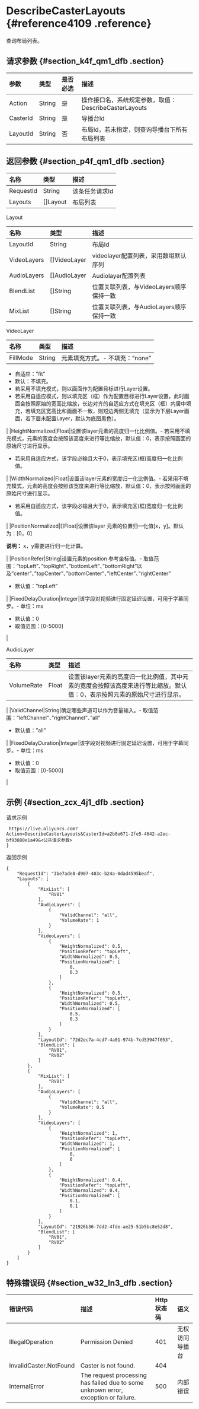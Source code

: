 # DescribeCasterLayouts {#reference4109 .reference}

查询布局列表。

## 请求参数 {#section_k4f_qm1_dfb .section}

|参数|类型|是否必选|描述|
|:-|:-|:---|:-|
|Action|String|是|操作接口名，系统规定参数，取值：DescribeCasterLayouts|
|CasterId|String|是|导播台Id|
|LayoutId|String|否|布局Id，若未指定，则查询导播台下所有布局列表|

## 返回参数 {#section_p4f_qm1_dfb .section}

|名称|类型|描述|
|:-|:-|:-|
|RequestId|String|该条任务请求Id|
|Layouts|\[\]Layout|布局列表|

Layout

|名称|类型|描述|
|:-|:-|:-|
|LayoutId|String|布局Id|
|VideoLayers|\[\]VideoLayer|videolayer配置列表，采用数组默认序列|
|AudioLayers|\[\]AudioLayer|Audiolayer配置列表|
|BlendList|\[\]String|位置关联列表，与VideoLayers顺序保持一致|
|MixList|\[\]String|位置关联列表，与AudioLayers顺序保持一致|

VideoLayer

|名称|类型|描述|
|:-|:-|:-|
|FillMode|String|元素填充方式。-   不填充：”none”
-   自适应：”fit”
-   默认：不填充。
-   若采用不填充模式，则以画面作为配置目标进行Layer设置。
-   若采用自适应模式，则以填充区（框）作为配置目标进行Layer设置，此时画面会按照原始的宽高比缩放，长边对齐的自适应方式在填充区（框）内居中填充，若填充区宽高比和画面不一致，则短边两侧无填充（显示为下层Layer画面，若下层未配置Layer，默认为底图黑色）。

|
|HeightNormalized|Float|设置该layer元素的高度归一化比例值。-   若采用不填充模式，元素的宽度会按照该高度来进行等比缩放，默认值：0，表示按照画面的原始尺寸进行显示。
-   若采用自适应方式，该字段必输且大于0，表示填充区\(框\)高度归一化比例值。

|
|WidthNormalized|Float|设置该layer元素的宽度归一化比例值。-   若采用不填充模式，元素的高度会按照该宽度来进行等比缩放，默认值：0，表示按照画面的原始尺寸进行显示。
-   若采用自适应方式，该字段必输且大于0，表示填充区\(框\)宽度归一化比例值。

|
|PositionNormalized|\[\]Float|设置该layer 元素的位置归一化值\[x，y\]。默认为：\[0，0\]

**说明：** x，y需要进行归一化计算。

 |
|PositionRefer|String|设置元素的position 参考坐标值。-   取值范围：”topLeft”、”topRight”、”bottomLeft”、”bottomRight”以及”center”、”topCenter”、”bottomCenter”、”leftCenter”、”rightCenter”
-   默认值：”topLeft”

|
|FixedDelayDuration|Integer|该字段对视频进行固定延迟设置，可用于字幕同步。-   单位：ms
-   默认值：0
-   取值范围：\[0-5000\]

 |

AudioLayer

|名称|类型|描述|
|:-|:-|:-|
|VolumeRate|Float|设置该layer元素的高度归一化比例值，其中元素的宽度会按照该高度来进行等比缩放。默认值：0，表示按照元素的原始尺寸进行显示。

|
|ValidChannel|String|确定哪些声道可以作为音量输入。-   取值范围：”leftChannel”、”rightChannel”、”all”
-   默认值：”all”

|
|FixedDelayDuration|Integer|该字段对视频进行固定延迟设置，可用于字幕同步。-   单位：ms
-   默认值：0
-   取值范围：\[0-5000\]

|

## 示例 {#section_zcx_4j1_dfb .section}

请求示例

```
 https://live.aliyuncs.com?Action=DescribeCasterLayouts&CasterId=a2b8e671-2fe5-4642-a2ec-bf93880e1a49&<公共请求参数>
}
```

返回示例

```
{
    "RequestId": "3be7ade8-d907-483c-b24a-0dad4595beaf",
    "Layouts": [
        {
            "MixList": [
                "RV01"
            ],
            "AudioLayers": [
                {
                    "ValidChannel": "all",
                    "VolumeRate": 1
                }
            ],
            "VideoLayers": [
                {
                    "HeightNormalized": 0.5,
                    "PositionRefer": "topLeft",
                    "WidthNormalized": 0.5,
                    "PositionNormalized": [
                        0,
                        0.3
                    ]
                },
                {
                    "HeightNormalized": 0.5,
                    "PositionRefer": "topLeft",
                    "WidthNormalized": 0.5,
                    "PositionNormalized": [
                        0.5,
                        0.3
                    ]
                }
            ],
            "LayoutId": "72d2ec7a-4cd7-4a01-974b-7cd53947f053",
            "BlendList": [
                "RV01",
                "RV02"
            ]
        },
        {
            "MixList": [
                "RV01"
            ],
            "AudioLayers": [
                {
                    "ValidChannel": "all",
                    "VolumeRate": 0.5
                }
            ],
            "VideoLayers": [
                {
                    "HeightNormalized": 1,
                    "PositionRefer": "topLeft",
                    "WidthNormalized": 1,
                    "PositionNormalized": [
                        0,
                        0
                    ]
                },
                {
                    "HeightNormalized": 0.4,
                    "PositionRefer": "topLeft",
                    "WidthNormalized": 0.4,
                    "PositionNormalized": [
                        0.1,
                        0.1
                    ]
                }
            ],
            "LayoutId": "21926b36-7dd2-4fde-ae25-51b5bc8e52d8",
            "BlendList": [
                "RV01",
                "RV02"
            ]
        }
    ]
}
```

## 特殊错误码 {#section_w32_ln3_dfb .section}

|错误代码|描述|Http 状态码|语义|
|:---|:-|:-------|:-|
|IllegalOperation|Permission Denied|401|无权访问导播台|
|InvalidCaster.NotFound|Caster is not found.|404| |
|InternalError|The request processing has failed due to some unknown error, exception or failure.|500|内部错误|

